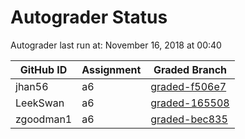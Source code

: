# Autograder Status
Autograder last run at: November 16, 2018 at 00:40

| GitHub ID | Assignment | Graded Branch |
|-----------|------------|---------------|
| jhan56 | a6 | [graded-f506e7](https://github.com/Fall2018COMP401-001/a6-jhan56/tree/graded-f506e7) | 
| LeekSwan | a6 | [graded-165508](https://github.com/Fall2018COMP401-001/a6-LeekSwan/tree/graded-165508) | 
| zgoodman1 | a6 | [graded-bec835](https://github.com/Fall2018COMP401-001/a6-zgoodman1/tree/graded-bec835) | 
